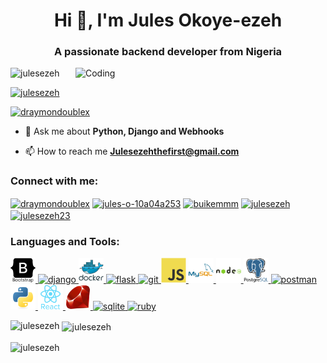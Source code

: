 
<h1 align="center">Hi 👋, I'm Jules Okoye-ezeh</h1>
<h3 align="center">A passionate backend developer from Nigeria</h3>

<img align="right" alt="Coding" width="400" src="https://cdn.dribbble.com/users/1028385/screenshots/2952329/tgif_030.gif" >

<p align="left"> <img src="https://komarev.com/ghpvc/?username=julesezeh&label=Profile%20views&color=0e75b6&style=flat" alt="julesezeh" /> </p>

<p align="left"> <a href="https://github.com/ryo-ma/github-profile-trophy"><img src="https://github-profile-trophy.vercel.app/?username=julesezeh" alt="julesezeh" /></a> </p>

<p align="left"> <a href="https://twitter.com/draymondoublex" target="blank"><img src="https://img.shields.io/twitter/follow/draymondoublex?logo=twitter&style=for-the-badge" alt="draymondoublex" /></a> </p>

- 💬 Ask me about **Python, Django and Webhooks**

- 📫 How to reach me **Julesezehthefirst@gmail.com**

<h3 align="left">Connect with me:</h3>
<p align="left">
<a href="https://twitter.com/draymondoublex" target="blank"><img align="center" src="https://raw.githubusercontent.com/rahuldkjain/github-profile-readme-generator/master/src/images/icons/Social/twitter.svg" alt="draymondoublex" height="30" width="40" /></a>
<a href="https://linkedin.com/in/jules-o-10a04a253" target="blank"><img align="center" src="https://raw.githubusercontent.com/rahuldkjain/github-profile-readme-generator/master/src/images/icons/Social/linked-in-alt.svg" alt="jules-o-10a04a253" height="30" width="40" /></a>
<a href="https://instagram.com/buikemmm" target="blank"><img align="center" src="https://raw.githubusercontent.com/rahuldkjain/github-profile-readme-generator/master/src/images/icons/Social/instagram.svg" alt="buikemmm" height="30" width="40" /></a>
<a href="https://www.youtube.com/c/julesezeh" target="blank"><img align="center" src="https://raw.githubusercontent.com/rahuldkjain/github-profile-readme-generator/master/src/images/icons/Social/youtube.svg" alt="julesezeh" height="30" width="40" /></a>
<a href="https://www.hackerrank.com/julesezeh23" target="blank"><img align="center" src="https://raw.githubusercontent.com/rahuldkjain/github-profile-readme-generator/master/src/images/icons/Social/hackerrank.svg" alt="julesezeh23" height="30" width="40" /></a>
</p>

<h3 align="left">Languages and Tools:</h3>
<p align="left"> <a href="https://getbootstrap.com" target="_blank" rel="noreferrer"> <img src="https://raw.githubusercontent.com/devicons/devicon/master/icons/bootstrap/bootstrap-plain-wordmark.svg" alt="bootstrap" width="40" height="40"/> </a> <a href="https://www.djangoproject.com/" target="_blank" rel="noreferrer"> <img src="https://cdn.worldvectorlogo.com/logos/django.svg" alt="django" width="40" height="40"/> </a> <a href="https://www.docker.com/" target="_blank" rel="noreferrer"> <img src="https://raw.githubusercontent.com/devicons/devicon/master/icons/docker/docker-original-wordmark.svg" alt="docker" width="40" height="40"/> </a> <a href="https://flask.palletsprojects.com/" target="_blank" rel="noreferrer"> <img src="https://www.vectorlogo.zone/logos/pocoo_flask/pocoo_flask-icon.svg" alt="flask" width="40" height="40"/> </a> <a href="https://git-scm.com/" target="_blank" rel="noreferrer"> <img src="https://www.vectorlogo.zone/logos/git-scm/git-scm-icon.svg" alt="git" width="40" height="40"/> </a> <a href="https://developer.mozilla.org/en-US/docs/Web/JavaScript" target="_blank" rel="noreferrer"> <img src="https://raw.githubusercontent.com/devicons/devicon/master/icons/javascript/javascript-original.svg" alt="javascript" width="40" height="40"/> </a> <a href="https://www.mysql.com/" target="_blank" rel="noreferrer"> <img src="https://raw.githubusercontent.com/devicons/devicon/master/icons/mysql/mysql-original-wordmark.svg" alt="mysql" width="40" height="40"/> </a> <a href="https://nodejs.org" target="_blank" rel="noreferrer"> <img src="https://raw.githubusercontent.com/devicons/devicon/master/icons/nodejs/nodejs-original-wordmark.svg" alt="nodejs" width="40" height="40"/> </a> <a href="https://www.postgresql.org" target="_blank" rel="noreferrer"> <img src="https://raw.githubusercontent.com/devicons/devicon/master/icons/postgresql/postgresql-original-wordmark.svg" alt="postgresql" width="40" height="40"/> </a> <a href="https://postman.com" target="_blank" rel="noreferrer"> <img src="https://www.vectorlogo.zone/logos/getpostman/getpostman-icon.svg" alt="postman" width="40" height="40"/> </a> <a href="https://www.python.org" target="_blank" rel="noreferrer"> <img src="https://raw.githubusercontent.com/devicons/devicon/master/icons/python/python-original.svg" alt="python" width="40" height="40"/> </a> <a href="https://reactjs.org/" target="_blank" rel="noreferrer"> <img src="https://raw.githubusercontent.com/devicons/devicon/master/icons/react/react-original-wordmark.svg" alt="react" width="40" height="40"/> </a> <a href="https://www.ruby-lang.org/en/" target="_blank" rel="noreferrer"> <img src="https://raw.githubusercontent.com/devicons/devicon/master/icons/ruby/ruby-original.svg" alt="ruby" width="40" height="40"/> </a> <a href="https://www.sqlite.org/" target="_blank" rel="noreferrer"> <img src="https://www.vectorlogo.zone/logos/sqlite/sqlite-icon.svg" alt="sqlite" width="40" height="40"/> </a>  <a href="https://tailwindcss.com/" target="_blank" rel="noreferrer"> <img src="https://www.drupal.org/files/screenshot_361.png" alt="ruby" width="40" height="40"/> </a> </p>

<p><img align="left" src="https://github-readme-stats.vercel.app/api/top-langs?username=julesezeh&show_icons=true&locale=en&layout=compact" alt="julesezeh" /></p>

<p>&nbsp;<img align="center" src="https://github-readme-stats.vercel.app/api?username=julesezeh&show_icons=true&locale=en" alt="julesezeh" /></p>

<p><img align="center" src="https://github-readme-streak-stats.herokuapp.com/?user=julesezeh&" alt="julesezeh" /></p>


